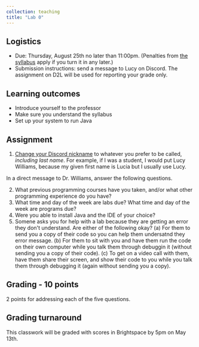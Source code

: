 ```yaml
---
collection: teaching
title: "Lab 0"
---
```


## Logistics
* Due: Thursday, August 25th no later than 11:00pm. (Penalties from [the
	syllabus](https://lgw2.github.io/teaching/csci132-fall-2022/syllabus/)
	apply if you turn it in any later.)
* Submission instructions: send a message to Lucy on Discord. The assignment on
	D2L will be used for reporting your grade only.


## Learning outcomes
* Introduce yourself to the professor
* Make sure you understand the syllabus
* Set up your system to run Java

## Assignment

1. [Change your Discord nickname](https://support.discord.com/hc/en-us/articles/219070107-Server-Nicknames#:~:text=If%20you're%20on%20the,new%20nickname%20of%20your%20choice!) to whatever you prefer to be called,
   *including last name*. For example, if I was a student, I would put Lucy
   Williams, because my given first name is Lucia but I usually use Lucy.

In a direct message to Dr. Williams, answer the following questions.

2. What previous programming courses have you taken, and/or what other
   programming experience do you have?
3. What time and day of the week are labs due? What time and day of the week
   are programs due?
4. Were you able to install Java and the IDE of your choice?
5. Somene asks you for help with a lab because they are getting an error they
   don't understand. Are either of the following okay? (a) For them to send you
   a copy of their code so you can help them undersatnd they error message. (b)
   For them to sit with you and have them run the code on their own computer
   while you talk them through debuggin it (without sending you a
   copy of their code). (c) To get on a video call with them, have them share
   their screen, and show their code to you while you talk them through
   debugging it (again without sending you a copy).


## Grading - 10 points
2 points for addressing each of the five questions.

## Grading turnaround
This classwork will be graded with scores in Brightspace by 5pm on May 13th.
